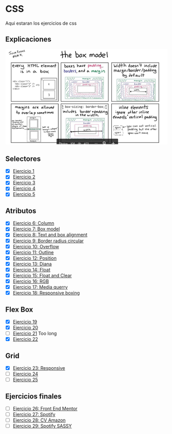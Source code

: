 # CSS

Aqui estaran los ejercicios de css

## Explicaciones 
![Box model explanation](boxmodel.png)

## Selectores
- [x] [Ejercicio 1](Ejercicio01)
- [x] [Ejercicio 2](Ejercicio02)
- [x] [Ejercicio 3](Ejercicio03)
- [x] [Ejercicio 4](Ejercicio04)
- [x] [Ejercicio 5](Ejercicio05)

## Atributos
- [x] [Ejercicio 6: Column](Ejercicio06)
- [x] [Ejercicio 7: Box model](Ejercicio07)
- [x] [Ejercicio 8: Text and box alignment](Ejercicio08)
- [x] [Ejercicio 9: Border radius circular](Ejercicio09)
- [x] [Ejercicio 10: Overflow](Ejercicio10)
- [x] [Ejercicio 11: Outline](Ejercicio11)
- [x] [Ejercicio 12: Position](Ejercicio12)
- [x] [Ejercicio 13: Diana](Ejercicio13)
- [x] [Ejercicio 14: Float](Ejercicio14)
- [x] [Ejercicio 15: Float and Clear](Ejercicio15)
- [x] [Ejercicio 16: RGB](Ejercicio16)
- [x] [Ejercicio 17: Media querry](Ejercicio17)
- [x] [Ejercicio 18: Responsive boxing](Ejercicio18)

## Flex Box
- [x] [Ejercicio 19](Ejercicio19) 
- [x] [Ejercicio 20](Ejercicio20)
- [ ] [Ejercicio 21](Ejercicio21) Too long
- [x] [Ejercicio 22](Ejercicio22)

## Grid
- [x] [Ejercicio 23: Responsive](Ejercicio23)
- [ ] [Ejercicio 24](Ejercicio24)
- [ ] [Ejercicio 25](Ejercicio25)

## Ejercicios finales
- [ ] [Ejercicio 26: Front End Mentor](Ejercicio26)
- [ ] [Ejercicio 27: Spotify](Ejercicio27)
- [ ] [Ejercicio 28: CV Amazon](Ejercicio28)
- [ ] [Ejercicio 29: Spotify SASSY](Ejercicio29)